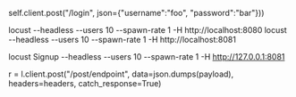 self.client.post("/login", json={"username":"foo", "password":"bar"}))


locust --headless --users 10 --spawn-rate 1 -H http://localhost:8080
locust --headless --users 10 --spawn-rate 1 -H http://localhost:8081

locust Signup --headless --users 10 --spawn-rate 1 -H http://127.0.0.1:8081


r = l.client.post("/post/endpoint", data=json.dumps(payload), headers=headers, catch_response=True)